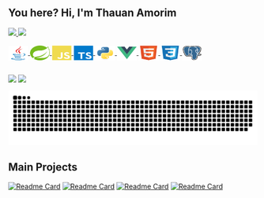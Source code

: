 ## You here? Hi, I'm Thauan Amorim 
 <div>
  <a href="https://github.com/ThauanAmorim">
  <img height="160em" src="https://github-readme-stats.vercel.app/api?username=ThauanAmorim&show_icons=true&theme=vue-dark&include_all_commits=true&count_private=true"/>
<!--   <img height="160em" src="https://gitlab-readme-stats-flax.vercel.app/api?username=Thauan.Amorim"/> -->
<!--   <img height="160em" src="https://gitlab-readme-stats.vercel.app/api?username=Thauan.Amorim&show_icons=true&theme=vue-dark&include_all_commits=true&count_private=true"/>
   https://github.com/anuraghazra/github-readme-stats-->
  <img height="160em" src="https://github-readme-stats.vercel.app/api/top-langs/?username=ThauanAmorim&layout=compact&langs_count=7&theme=vue-dark"/>
   
</div>
<div style="display: inline_block"><br>
  <img align="center" alt="" height="30" width="40" src="https://raw.githubusercontent.com/devicons/devicon/master/icons/java/java-original.svg">
  <img align="center" alt="" height="30" width="40" src="https://raw.githubusercontent.com/devicons/devicon/master/icons/spring/spring-original.svg">
  <img align="center" alt="" height="30" width="40" src="https://raw.githubusercontent.com/devicons/devicon/master/icons/javascript/javascript-plain.svg">
  <img align="center" alt="" height="30" width="40" src="https://raw.githubusercontent.com/devicons/devicon/master/icons/typescript/typescript-plain.svg">
  <img align="center" alt="" height="30" width="40" src="https://raw.githubusercontent.com/devicons/devicon/master/icons/python/python-original.svg">
  <img align="center" alt="" height="30" width="40" src="https://raw.githubusercontent.com/devicons/devicon/master/icons/vuejs/vuejs-original.svg">
  <img align="center" alt="" height="30" width="40" src="https://raw.githubusercontent.com/devicons/devicon/master/icons/html5/html5-original.svg">
  <img align="center" alt="" height="30" width="40" src="https://raw.githubusercontent.com/devicons/devicon/master/icons/css3/css3-original.svg">
 <img align="center" alt="" height="30" width="40" src="https://raw.githubusercontent.com/devicons/devicon/master/icons/postgresql/postgresql-original.svg">
<!--   <img align="center" alt="" height="30" width="40" src="https://raw.githubusercontent.com/devicons/devicon/master/icons/csharp/csharp-original.svg"> -->
</div>
  
  ##
 
<div> 
  <a href="https://www.instagram.com/thauan.amorim/" target="_blank"><img src="https://img.shields.io/badge/-Instagram-%23E4405F?style=for-the-badge&logo=instagram&logoColor=white" target="_blank"></a>
  <a href="https://www.linkedin.com/in/thauan-amorim/" target="_blank"><img src="https://img.shields.io/badge/-LinkedIn-%230077B5?style=for-the-badge&logo=linkedin&logoColor=white" target="_blank"></a> 
 
  ![Snake animation](https://github.com/ThauanAmorim/ThauanAmorim/blob/output/github-contribution-grid-snake.svg)
 
 
</div>
 
  ## Main Projects
 
 <div>
  
  [![Readme Card](https://github-readme-stats.vercel.app/api/pin/?username=ThauanAmorim&repo=Leilao-website&theme=vue-dark)](https://github.com/ThauanAmorim/Leilao-website)
  [![Readme Card](https://github-readme-stats.vercel.app/api/pin/?username=ThauanAmorim&repo=Discord-Bot-Registro-De-Camp&theme=vue-dark)](https://github.com/ThauanAmorim/Discord-Bot-Registro-De-Camp)
  [![Readme Card](https://github-readme-stats.vercel.app/api/pin/?username=ThauanAmorim&repo=Projeto_estagio&theme=vue-dark)](https://github.com/ThauanAmorim/Projeto_estagio)
  [![Readme Card](https://github-readme-stats.vercel.app/api/pin/?username=joaopaulopbjp&repo=ifpb_monteiro_dac_2021_2_grupo_3&theme=vue-dark)](https://github.com/joaopaulopbjp/ifpb_monteiro_dac_2021_2_grupo_3)
</div>
